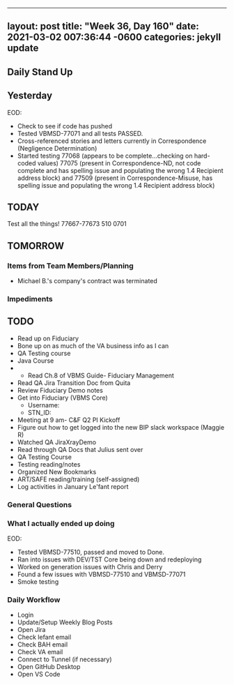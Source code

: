 
---
layout: post
title:  "Week 36, Day 160"
date:   2021-03-02 007:36:44 -0600
categories: jekyll update
---

## Daily Stand Up
## Yesterday
EOD:
* Check to see if code has pushed
* Tested VBMSD-77071 and all tests PASSED.
* Cross-referenced stories and letters currently in Correspondence (Negligence Determination)
* Started testing 77068 (appears to be complete...checking on hard-coded values) 77075 (present in Correspondence-ND, not code complete and has spelling issue and populating the wrong 1.4 Recipient address block) and 77509 (present in Correspondence-Misuse, has spelling issue and populating the wrong 1.4 Recipient address block)

## TODAY
Test all the things! 77667-77673
510
0701

## TOMORROW

### Items from Team Members/Planning
* Michael B.'s company's contract was terminated
### Impediments

## TODO
* Read up on Fiduciary
* Bone up on as much of the VA business info as I can
* QA Testing course
* Java Course
* * Read Ch.8 of VBMS Guide- Fiduciary Management
* Read QA Jira Transition Doc from Quita
* Review Fiduciary Demo notes
* Get into Fiduciary (VBMS Core)
  * Username: 
  * STN_ID:
* Meeting at 9 am- C&F Q2 PI Kickoff
* Figure out how to get logged into the new BIP slack workspace (Maggie R)
* Watched QA JiraXrayDemo 
* Read through QA Docs that Julius sent over
* QA Testing Course
* Testing reading/notes
* Organized New Bookmarks
* ART/SAFE reading/training (self-assigned)
* Log activities in January Le'fant report

### General Questions  

### What I actually ended up doing
EOD:
* Tested VBMSD-77510, passed and moved to Done.
* Ran into issues with DEV/TST Core being down and redeploying
* Worked on generation issues with Chris and Derry
* Found a few issues with VBMSD-77510 and VBMSD-77071
* Smoke testing



### Daily Workflow
* Login
* Update/Setup Weekly Blog Posts
* Open Jira
* Check lefant email
* Check BAH email
* Check VA email
* Connect to Tunnel (if necessary)
* Open GitHub Desktop
* Open VS Code